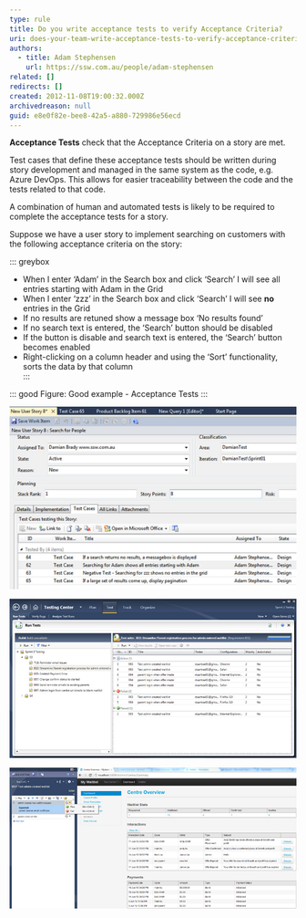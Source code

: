 ```yaml
---
type: rule
title: Do you write acceptance tests to verify Acceptance Criteria?
uri: does-your-team-write-acceptance-tests-to-verify-acceptance-criteria
authors:
  - title: Adam Stephensen
    url: https://ssw.com.au/people/adam-stephensen
related: []
redirects: []
created: 2012-11-08T19:00:32.000Z
archivedreason: null
guid: e8e0f82e-bee8-42a5-a880-729986e56ecd
---
```


**Acceptance Tests** check that the Acceptance Criteria on a story are met. 

Test cases that define these acceptance tests should be written during story development and managed in the same system as the code, e.g. Azure DevOps. This allows for easier traceability between the code and the tests related to that code.

A combination of human and automated tests is likely to be required to complete the acceptance tests for a story.

<!--endintro-->

Suppose we have a user story to implement searching on customers with the following acceptance criteria on the story:

::: greybox
* When I enter ‘Adam’ in the Search box and click ‘Search’ I will see all entries starting with Adam in the Grid   
* When I enter ‘zzz’ in the Search box and click ‘Search’ I will see **no** entries in the Grid   
* If no results are retuned show a message box ‘No results found’   
* If no search text is entered, the ‘Search’ button should be disabled   
* If the button is disable and search text is entered, the ‘Search’ button becomes enabled   
* Right-clicking on a column header and using the ‘Sort’ functionality, sorts the data by that column   
:::

::: good
Figure: Good example - Acceptance Tests
:::


![Figure: Test Cases in a User Story (MSF For Agile Template)](acceptance-criteria-test-cases.jpg)



![Figure: The tester sees the Test Cases in Test Manager](test-cases.jpg)

![Figure: The tester follows each instruction (aka the Test Steps), and gives it a tick or cross](test-steps.jpg)
